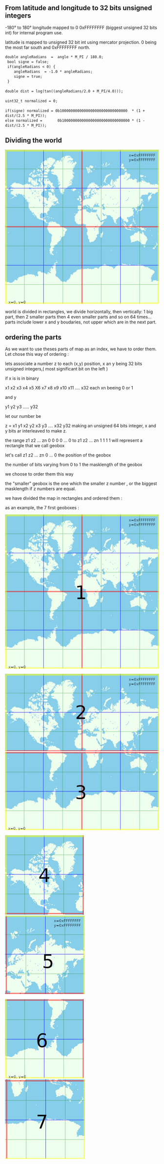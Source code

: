 ## From latitude and longitude to 32 bits unsigned integers
-180° to 180° longitude mapped to 0 0xFFFFFFFF (biggest unsigned 32 bits int) for internal program use.
 
latitude is mapped to unsigned 32 bit int using mercator projection.
0 being the most far south and 0xFFFFFFFF north.
    
    double angleRadians  =  angle * M_PI / 180.0;
     bool signe = false;
     if(angleRadians < 0) {
        angleRadians  = -1.0 * angleRadians;
        signe = true;
     }
    
    double dist = log(tan((angleRadians/2.0 + M_PI/4.0)));
    
    uint32_t normalized = 0;
    
    if(signe) normalized = 0b1000000000000000000000000000000  * (1 + dist/(2.5 * M_PI));
    else normalized =       0b1000000000000000000000000000000 * (1 - dist/(2.5 * M_PI));


## Dividing the world
![image](world.jpg)

world is divided in rectangles, we divide horizontally, then vertically:
1 big part, then 2 smaller parts then 4 even smaller parts and so on 64 times... parts include lower x and y boudaries, not upper which are in the next part.
## ordering the parts
As we want to use theses parts of map as an index, we have to order them. Let chose this way of ordering :

lets associate a number z to each (x,y) position, x an y being 32 bits unsigned integers,( most significant bit on the left )

if x is is in binary

x1 x2 x3 x4 x5 X6 x7 x8 x9 x10 x11  .... x32 each xn beeing 0 or 1

and y

y1 y2 y3 ..... y32

let our number be

z = x1 y1 x2 y2 x3 y3 .... x32 y32 making an unsigned 64 bits integer, x and y bits ar interleaved to make z.

the range  z1 z2 ... zn 0 0 0 0 ... 0 to z1 z2 ... zn 1 1 1 1 will represent a rectangle that we call geobox

let's call z1 z2 ... zn 0 ... 0 the position of the geobox

the number of bits varying from 0 to 1 the masklength of the geobox

we choose to order them this way

the "smaller" geobox is the one which the smaller z number , or the biggest masklength if z numbers  are equal.

we have divided the map in rectangles and ordered them :

as an example, the 7 first geoboxes :

![image](world1.jpg)

![image](world2.jpg)
![image](world3.jpg)

![image](world4.jpg)
![image](world5.jpg)

![image](world6.jpg)
![image](world7.jpg)
